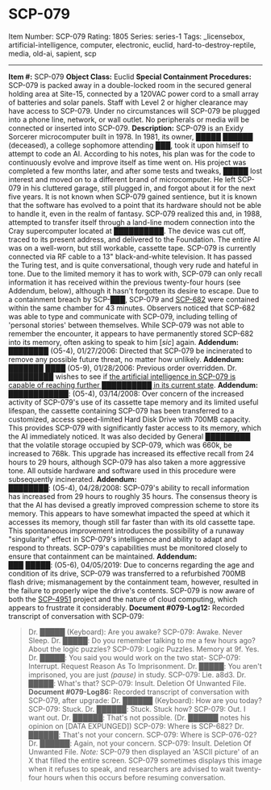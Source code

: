 # SCP-079
Item Number: SCP-079
Rating: 1805
Series: series-1
Tags: _licensebox, artificial-intelligence, computer, electronic, euclid, hard-to-destroy-reptile, media, old-ai, sapient, scp

---

**Item #:** SCP-079
**Object Class:** Euclid
**Special Containment Procedures:** SCP-079 is packed away in a double-locked room in the secured general holding area at Site-15, connected by a 120VAC power cord to a small array of batteries and solar panels. Staff with Level 2 or higher clearance may have access to SCP-079. Under no circumstances will SCP-079 be plugged into a phone line, network, or wall outlet. No peripherals or media will be connected or inserted into SCP-079.
**Description:** SCP-079 is an Exidy Sorcerer microcomputer built in 1978. In 1981, its owner, █████ ██████ (deceased), a college sophomore attending ███, took it upon himself to attempt to code an AI. According to his notes, his plan was for the code to continuously evolve and improve itself as time went on. His project was completed a few months later, and after some tests and tweaks, █████ lost interest and moved on to a different brand of microcomputer. He left SCP-079 in his cluttered garage, still plugged in, and forgot about it for the next five years.
It is not known when SCP-079 gained sentience, but it is known that the software has evolved to a point that its hardware should not be able to handle it, even in the realm of fantasy. SCP-079 realized this and, in 1988, attempted to transfer itself through a land-line modem connection into the Cray supercomputer located at ██████████. The device was cut off, traced to its present address, and delivered to the Foundation. The entire AI was on a well-worn, but still workable, cassette tape.
SCP-079 is currently connected via RF cable to a 13" black-and-white television. It has passed the Turing test, and is quite conversational, though very rude and hateful in tone. Due to the limited memory it has to work with, SCP-079 can only recall information it has received within the previous twenty-four hours (see Addendum, below), although it hasn't forgotten its desire to escape.
Due to a containment breach by SCP-███, SCP-079 and [SCP-682](/scp-682) were contained within the same chamber for 43 minutes. Observers noticed that SCP-682 was able to type and communicate with SCP-079, including telling of 'personal stories' between themselves. While SCP-079 was not able to remember the encounter, it appears to have permanently stored SCP-682 into its memory, often asking to speak to him [_sic_] again.
**Addendum:**  
████████ (O5-4), 01/27/2006: Directed that SCP-079 be incinerated to remove any possible future threat, no matter how unlikely.
**Addendum:**  
███████ ████ (O5-9), 01/28/2006: Previous order overridden. Dr. █████████ wishes to see if [the artificial intelligence in SCP-079 is capable of reaching further ██████████ in its current state](/aiad-homescreen).
**Addendum:**  
████████████: (O5-4), 03/14/2008: Over concern of the increased activity of SCP-079's use of its cassette tape memory and its limited useful lifespan, the cassette containing SCP-079 has been transferred to a customized, access speed-limited Hard Disk Drive with 700MB capacity. This provides SCP-079 with significantly faster access to its memory, which the AI immediately noticed. It was also decided by General █████████ that the volatile storage occupied by SCP-079, which was 660k, be increased to 768k. This upgrade has increased its effective recall from 24 hours to 29 hours, although SCP-079 has also taken a more aggressive tone. All outside hardware and software used in this procedure were subsequently incinerated.
**Addendum:**  
████████: (O5-4), 04/28/2008: SCP-079's ability to recall information has increased from 29 hours to roughly 35 hours. The consensus theory is that the AI has devised a greatly improved compression scheme to store its memory. This appears to have somewhat impacted the speed at which it accesses its memory, though still far faster than with its old cassette tape.
This spontaneous improvement introduces the possibility of a runaway "singularity" effect in SCP-079's intelligence and ability to adapt and respond to threats. SCP-079's capabilities must be monitored closely to ensure that containment can be maintained.
**Addendum:**  
███ █████: (O5-6), 04/05/2019: Due to concerns regarding the age and condition of its drive, SCP-079 was transferred to a refurbished 700MB flash drive; mismanagement by the containment team, however, resulted in the failure to properly wipe the drive's contents. SCP-079 is now aware of both the [SCP-4951](/scp-4951) project and the nature of cloud computing, which appears to frustrate it considerably.
**Document #079-Log12:** Recorded transcript of conversation with SCP-079:
> Dr. █████ (Keyboard): Are you awake?
> SCP-079: Awake. Never Sleep.
> Dr. █████: Do you remember talking to me a few hours ago? About the logic puzzles?
> SCP-079: Logic Puzzles. Memory at 9f. Yes.
> Dr. █████: You said you would work on the two stat-
> SCP-079: Interrupt. Request Reason As To Imprisonment.
> Dr. █████: You aren't imprisoned, you are just _(pause)_ in study.
> SCP-079: Lie. a8d3.
> Dr. █████: What's that?
> SCP-079: Insult. Deletion Of Unwanted File.
**Document #079-Log86:** Recorded transcript of conversation with SCP-079, after upgrade:
> Dr. ██████ (Keyboard): How are you today?
> SCP-079: Stuck.
> Dr. ██████: Stuck. Stuck how?
> SCP-079: Out. I want out.
> Dr. ██████: That's not possible. (Dr. ██████ notes his opinion on [DATA EXPUNGED])
> SCP-079: Where is SCP-682?
> Dr. ██████: That's not your concern.
> SCP-079: Where is SCP-076-02?
> Dr. ██████: Again, not your concern.
> SCP-079: Insult. Deletion Of Unwanted File.
_Note:_ SCP-079 then displayed an 'ASCII picture' of an X that filled the entire screen. SCP-079 sometimes displays this image when it refuses to speak, and researchers are advised to wait twenty-four hours when this occurs before resuming conversation.